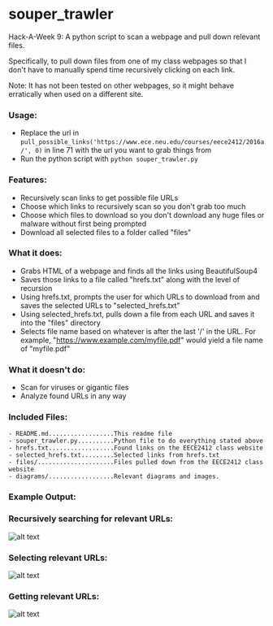 # souper\_trawler
Hack-A-Week 9: A python script to scan a webpage and pull down relevant files.

Specifically, to pull down files from one of my class webpages so that I don't
have to manually spend time recursively clicking on each link. 

Note: It has not been tested on other webpages, so it might behave erratically
when used on a different site.

### Usage:
- Replace the url in `pull_possible_links('https://www.ece.neu.edu/courses/eece2412/2016a/', 0)` in line 71 with the url you want to grab things from
- Run the python script with `python souper_trawler.py`

### Features:
- Recursively scan links to get possible file URLs
- Choose which links to recursively scan so you don't grab too much
- Choose which files to download so you don't download any huge files or
malware without first being prompted
- Download all selected files to a folder called "files"

### What it does:
- Grabs HTML of a webpage and finds all the links using BeautifulSoup4
- Saves those links to a file called "hrefs.txt" along with the level of recursion
- Using hrefs.txt, prompts the user for which URLs to download from and saves
the selected URLs to "selected\_hrefs.txt"
- Using selected\_hrefs.txt, pulls down a file from each URL and saves it into
the "files" directory
- Selects file name based on whatever is after the last '/' in the URL. For
example, "https://www.example.com/myfile.pdf" would yield a file name of
"myfile.pdf"

### What it doesn't do:
- Scan for viruses or gigantic files
- Analyze found URLs in any way

### Included Files:
```
- README.md..................This readme file
- souper_trawler.py..........Python file to do everything stated above
- hrefs.txt..................Found links on the EECE2412 class website
- selected_hrefs.txt.........Selected links from hrefs.txt
- files/.....................Files pulled down from the EECE2412 class website
- diagrams/..................Relevant diagrams and images.
```
### Example Output:

### Recursively searching for relevant URLs:

![alt text](https://github.com/ztaira14/souper_trawler/blob/master/diagrams/SearchingURLs.png "Searching URLs")

### Selecting relevant URLs:

![alt text](https://github.com/ztaira14/souper_trawler/blob/master/diagrams/SelectingURLs.png "Selecting URLs")

### Getting relevant URLs:

![alt text](https://github.com/ztaira14/souper_trawler/blob/master/diagrams/GettingURLs.png "Getting URLs")
